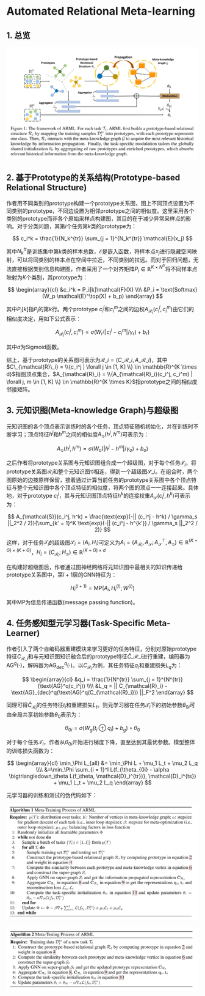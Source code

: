 # Automated Relational Meta-learning

## 1. 总览
![](./images/meta_learning/automated_relational_meta_learning/overview.jpg)

## 2. 基于Prototype的关系结构(Prototype-based Relational Structure)
作者用不同类别的prototype构建一个prototype关系图，图上不同顶点设置为不同类别的prototype，不同边设置为相邻prototype之间的相似度。这里采用各个类别的prototype而非各个原始采样点构建图，其目的在于减少异常采样点的影响。对于分类问题，其第$i$个任务第$k$类的prototype为：

$$
c_i^k = \frac{1}{N_k^{tr}} \sum_{j = 1}^{N_k^{tr}} \mathcal{E}(x_j)
$$

其中$N_k^{tr}$是训练集中第$k$类的样本总数，$\mathcal{E}$是嵌入函数，将样本点$x_j$进行隐藏空间映射，可以将同类别的样本点在空间中拉近，不同类别的拉远。而对于回归问题，无法直接根据类别信息构建图，作者采用了一个对齐矩阵$P_i \in \mathbb{R}^{K \times N^{tr}}$将不同样本点映射为$K$个类别，其prototype为：

$$
\begin{array}{cl}
&c_i^k = P_i[k]\mathcal{F}(X) \\\\
&P_i = \text{Softmax}(W_p \mathcal{E}^\top(X) + b_p)
\end{array}
$$

其中$P_i[k]$指$P_i$的第$k$行。两个prototype $c_i^j$和$c_i^m$之间的边权$A_{\mathcal{R}_i}(c_i^j, c_i^m)$由它们的相似度决定，用如下公式表示：

$$
A_{\mathcal{R}_i}(c_i^j, c_i^m) = \sigma(W_r (|c_i^j - c_i^m| / \gamma_r) + b_r)
$$

其中$\sigma$为Sigmoid函数。

综上，基于prototype的关系图可表示为$\mathcal{R}\_i = (C\_{\mathcal{R}\_i}, A\_{\mathcal{R}\_i})$，其中$C\_{\mathcal{R}\_i} = \\{c_i^j | \forall j \in [1, K] \\} \in \mathbb{R}^{K \times d}$指图顶点集合，$A_{\mathcal{R}_i} = \\{A_{\mathcal{R}_i}(c_i^j, c_i^m) | \forall j, m \in [1, K] \\} \in \mathbb{R}^{K \times K}$指prototype之间的相似度邻接矩阵。

## 3. 元知识图(Meta-knowledge Graph)与超级图
元知识图的各个顶点表示训练时的各个任务，顶点特征随机初始化，并在训练时不断学习；顶点特征$h^j$和$h^m$之间的相似度$A_{\mathcal{G}}(h^j, h^m)$可表示为：

$$
A_{\mathcal{G}}(h^j, h^m) = \sigma(W_o(|h^j - h^m| / \gamma_o) + b_o)
$$

之后作者将prototype关系图与元知识图组合成一个超级图，对于每个任务$\mathcal{T}_i$，将prototype关系图$\mathcal{R}_i$和整个元知识图$\mathcal{G}$相连，得到一个超级图$\mathcal{S}\_i$。在组合时，两个图原始的边按原样保留，接着通过计算当前任务的prototype关系图中各个顶点特征与整个元知识图中各个顶点特征的相似度，将两个图的顶点一一连接起来。具体地，对于prototype $c_i^j$，其与元知识图顶点特征$h^k$的连接权重$A_{\mathcal{S}}(c_i^j, h^k)$可表示为：

$$
A_{\mathcal{S}}(c_i^j, h^k) = \frac{\text{exp}(-|| (c_i^j - h^k) / \gamma_s ||_2^2 / 2)}{\sum_{k' = 1}^K \text{exp}(-|| (c_i^j - h^{k'}) / \gamma_s ||_2^2 / 2)}
$$

这样，对于任务$\mathcal{T}_i$的超级图$\mathcal{S}_i = (A_i, H_i)$可定义为$A_i = (A_{\mathcal{R}_i}, A_{\mathcal{S}}; A_{\mathcal{S}}^\top, A_{\mathcal{G}}) \in \mathbb{R}^{(K + G) \times (K + G)}$，$H_i = (C_{\mathcal{R}_i}; H_{\mathcal{G}}) \in \mathbb{R}^{(K + G) \times d}$

在构建好超级图后，作者通过图神经网络将元知识图中最相关的知识传递给prototype关系图中，第$l + 1$层的GNN特征为：

$$
H_i^{(l +1)} = \text{MP}(A_i, H_i^{(l)}; W^{(l)})
$$

其中$\text{MP}$为信息传递函数(message passing function)。

## 4. 任务感知型元学习器(Task-Specific Meta-Learner)
作者引入了两个自编码器重建模块来学习更好的任务特征，分别对原始prototype特征$C_{\mathcal{R}\_i}$和与元知识图知识融合后的prototype特征$\hat{C}\_{\mathcal{R}\_i}$进行重建，编码器为$\text{AG}^q(\cdot)$，解码器为$\text{AG}_{dec}^q(\cdot)$。以$C_{\mathcal{R}_i}$为例，其任务特征$q_i$和重建损失$L_q$为：

$$
\begin{array}{cl}
&q_i = \frac{1}{N^{tr}} \sum_{j = 1}^{N^{tr}}(\text{AG}^q(c_i^j)) \\\\
&L_q = || C_{\mathcal{R}_i} - \text{AG}_{dec}^q(\text{AG}^q(C_{\mathcal{R}_i})) ||_F^2
\end{array}
$$

同理可得$\hat{C}_{\mathcal{R}_i}$的任务特征$t_i$和重建损失$L_t$。则元学习器在任务$\mathcal{T}_i$下的初始参数$\theta_{0i}$可由全局共享初始参数$\theta_0$表示为：

$$
\theta_{0i} = \sigma(W_g (t_i \oplus q_i) + b_g) \circ \theta_0
$$

对于每个任务$\mathcal{T}_i$，作者从$\theta_{0i}$开始进行梯度下降，直至达到其最优参数。模型整体的训练损失函数为：

$$
\begin{array}{cl}
\min_\Phi L_{all} &= \min_\Phi L + \mu_1 L_t + \mu_2 L_q \\\\
&=\min_\Phi \sum_{i = 1}^I L(f_{\theta_{0i} - \alpha \bigtriangledown_\theta L(f_\theta, \mathcal{D}_i^{tr})}, \mathcal{D}_i^{ts}) + \mu_1 L_t + \mu_2 L_q
\end{array}
$$

元学习器的训练和测试的伪代码如下：

![](./images/meta_learning/automated_relational_meta_learning/meta_training.jpg)

![](./images/meta_learning/automated_relational_meta_learning/meta_testing.jpg)
